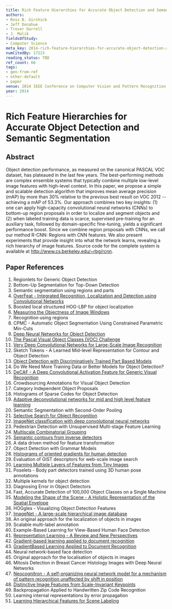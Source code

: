 ```yaml
---
title: Rich Feature Hierarchies for Accurate Object Detection and Semantic Segmentation
authors:
- Ross B. Girshick
- Jeff Donahue
- Trevor Darrell
- J. Malik
fieldsOfStudy:
- Computer Science
meta_key: 2014-rich-feature-hierarchies-for-accurate-object-detection-and-semantic-segmentation
numCitedBy: 17223
reading_status: TBD
ref_count: 66
tags:
- gen-from-ref
- other-default
- paper
venue: 2014 IEEE Conference on Computer Vision and Pattern Recognition
year: 2014
---
```


# Rich Feature Hierarchies for Accurate Object Detection and Semantic Segmentation

## Abstract

Object detection performance, as measured on the canonical PASCAL VOC dataset, has plateaued in the last few years. The best-performing methods are complex ensemble systems that typically combine multiple low-level image features with high-level context. In this paper, we propose a simple and scalable detection algorithm that improves mean average precision (mAP) by more than 30% relative to the previous best result on VOC 2012 -- achieving a mAP of 53.3%. Our approach combines two key insights: (1) one can apply high-capacity convolutional neural networks (CNNs) to bottom-up region proposals in order to localize and segment objects and (2) when labeled training data is scarce, supervised pre-training for an auxiliary task, followed by domain-specific fine-tuning, yields a significant performance boost. Since we combine region proposals with CNNs, we call our method R-CNN: Regions with CNN features. We also present experiments that provide insight into what the network learns, revealing a rich hierarchy of image features. Source code for the complete system is available at http://www.cs.berkeley.edu/~rbg/rcnn.

## Paper References

1. Regionlets for Generic Object Detection
2. Bottom-Up Segmentation for Top-Down Detection
3. Semantic segmentation using regions and parts
4. [OverFeat - Integrated Recognition, Localization and Detection using Convolutional Networks](2014-overfeat-integrated-recognition-localization-and-detection-using-convolutional-networks)
5. Boosted local structured HOG-LBP for object localization
6. [Measuring the Objectness of Image Windows](2012-measuring-the-objectness-of-image-windows)
7. Recognition using regions
8. CPMC - Automatic Object Segmentation Using Constrained Parametric Min-Cuts
9. [Deep Neural Networks for Object Detection](2013-deep-neural-networks-for-object-detection)
10. [The Pascal Visual Object Classes (VOC) Challenge](2009-the-pascal-visual-object-classes-voc-challenge)
11. [Very Deep Convolutional Networks for Large-Scale Image Recognition](2015-very-deep-convolutional-networks-for-large-scale-image-recognition)
12. Sketch Tokens - A Learned Mid-level Representation for Contour and Object Detection
13. [Object Detection with Discriminatively Trained Part Based Models](2009-object-detection-with-discriminatively-trained-part-based-models)
14. Do We Need More Training Data or Better Models for Object Detection?
15. [DeCAF - A Deep Convolutional Activation Feature for Generic Visual Recognition](2014-decaf-a-deep-convolutional-activation-feature-for-generic-visual-recognition)
16. Crowdsourcing Annotations for Visual Object Detection
17. Category Independent Object Proposals
18. Histograms of Sparse Codes for Object Detection
19. [Adaptive deconvolutional networks for mid and high level feature learning](2011-adaptive-deconvolutional-networks-for-mid-and-high-level-feature-learning)
20. Semantic Segmentation with Second-Order Pooling
21. [Selective Search for Object Recognition](2013-selective-search-for-object-recognition)
22. [ImageNet classification with deep convolutional neural networks](2012-imagenet-classification-with-deep-convolutional-neural-networks)
23. Pedestrian Detection with Unsupervised Multi-stage Feature Learning
24. [Multiscale Combinatorial Grouping](2014-multiscale-combinatorial-grouping)
25. [Semantic contours from inverse detectors](2011-semantic-contours-from-inverse-detectors)
26. A data driven method for feature transformation
27. Object Detection with Grammar Models
28. [Histograms of oriented gradients for human detection](2005-histograms-of-oriented-gradients-for-human-detection)
29. Evaluation of GIST descriptors for web-scale image search
30. [Learning Multiple Layers of Features from Tiny Images](2009-learning-multiple-layers-of-features-from-tiny-images)
31. Poselets - Body part detectors trained using 3D human pose annotations
32. Multiple kernels for object detection
33. Diagnosing Error in Object Detectors
34. Fast, Accurate Detection of 100,000 Object Classes on a Single Machine
35. [Modeling the Shape of the Scene - A Holistic Representation of the Spatial Envelope](2004-modeling-the-shape-of-the-scene-a-holistic-representation-of-the-spatial-envelope)
36. HOGgles - Visualizing Object Detection Features
37. [ImageNet - A large-scale hierarchical image database](2009-imagenet-a-large-scale-hierarchical-image-database)
38. An original approach for the localization of objects in images
39. Scalable multi-label annotation
40. Example-Based Learning for View-Based Human Face Detection
41. [Representation Learning - A Review and New Perspectives](2013-representation-learning-a-review-and-new-perspectives)
42. [Gradient-based learning applied to document recognition](1998-gradient-based-learning-applied-to-document-recognition)
43. [GradientBased Learning Applied to Document Recognition](2001-gradientbased-learning-applied-to-document-recognition)
44. Neural network-based face detection
45. Original approach for the localisation of objects in images
46. Mitosis Detection in Breast Cancer Histology Images with Deep Neural Networks
47. [Neocognitron - A self-organizing neural network model for a mechanism of pattern recognition unaffected by shift in position](2004-neocognitron-a-self-organizing-neural-network-model-for-a-mechanism-of-pattern-recognition-unaffected-by-shift-in-position)
48. [Distinctive Image Features from Scale-Invariant Keypoints](2004-distinctive-image-features-from-scale-invariant-keypoints)
49. Backpropagation Applied to Handwritten Zip Code Recognition
50. Learning internal representations by error propagation
51. [Learning Hierarchical Features for Scene Labeling](2013-learning-hierarchical-features-for-scene-labeling)
